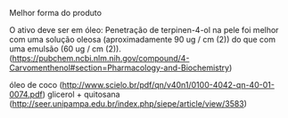 Melhor forma do produto

O ativo deve ser em óleo: Penetração de terpinen-4-ol na pele foi melhor com uma solução oleosa (aproximadamente 90 ug / cm (2)) do que com uma emulsão (60 ug / cm (2)).
(https://pubchem.ncbi.nlm.nih.gov/compound/4-Carvomenthenol#section=Pharmacology-and-Biochemistry)

óleo de coco (http://www.scielo.br/pdf/qn/v40n1/0100-4042-qn-40-01-0074.pdf)
glicerol + quitosana (http://seer.unipampa.edu.br/index.php/siepe/article/view/3583)

